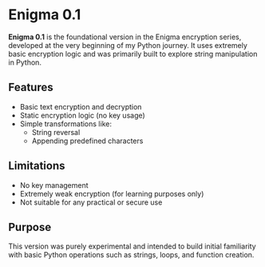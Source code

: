# Enigma 0.1

**Enigma 0.1** is the foundational version in the Enigma encryption series, developed at the very beginning of my Python journey. It uses extremely basic encryption logic and was primarily built to explore string manipulation in Python.

## Features

- Basic text encryption and decryption
- Static encryption logic (no key usage)
- Simple transformations like:
  - String reversal
  - Appending predefined characters

## Limitations

- No key management
- Extremely weak encryption (for learning purposes only)
- Not suitable for any practical or secure use

## Purpose

This version was purely experimental and intended to build initial familiarity with basic Python operations such as strings, loops, and function creation.

